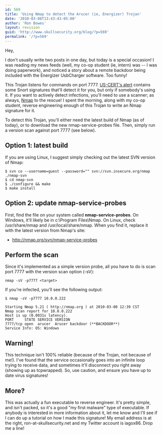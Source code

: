 ```yaml
---
id: 569
title: 'Using Nmap to detect the Arucer (ie, Energizer) Trojan'
date: '2010-03-08T13:43:43-05:00'
author: 'Ron Bowes'
layout: revision
guid: 'http://www.skullsecurity.org/blog/?p=569'
permalink: '/?p=569'
---
```


Hey,

I don't usually write two posts in one day, but today is a special occasion! I was reading my news feeds (well, my co-op student (ie, intern) was -- I was doing paperwork), and noticed a story about a remote backdoor being included with the Energizer UsbCharger software. Too funny!

This Trojan listens for commands on port 7777. [US-CERT's alert](http://www.kb.cert.org/vuls/id/154421) contains some Snort signatures that'll detect it for you, but only if somebody's using it. If you want to actively detect infections, you'll need to use a scanner; as always, [Nmap](http://nmap.org) to the rescue! I spent the morning, along with my co-op student, reverse engineering enough of this Trojan to write an Nmap signature for it.

To detect this Trojan, you'll either need the latest build of Nmap (as of today), or to download the new nmap-service-probes file. Then, simply run a version scan against port 7777 (see below).

## Option 1: latest build

If you are using Linux, I suggest simply checking out the latest SVN version of Nmap:

```
$ svn co --username=guest --password="" svn://svn.insecure.org/nmap ./nmap-svn
$ cd nmap-svn
$ ./configure && make
$ make install
```

## Option 2: update nmap-service-probes

First, find the file on your system called **nmap-service-probes**. On Windows, it'll likely be in c:\\Program Files\\Nmap. On Linux, check /usr/share/nmap and /usr/local/share/nmap. When you find it, replace it with the latest version from Nmap's site:

- <http://nmap.org/svn/nmap-service-probes>

## Perform the scan

Since it's implemented as a simple version probe, all you have to do is scan port 7777 with the version scan option (-sV):

```
nmap -sV -p7777 <target>
```

If you're infected, you'll see the following output:

```
$ nmap -sV -p7777 10.0.0.222

Starting Nmap 5.21 ( http://nmap.org ) at 2010-03-08 12:39 CST
Nmap scan report for 10.0.0.222
Host is up (0.0031s latency).
PORT     STATE SERVICE VERSION
7777/tcp open  arucer  Arucer backdoor (**BACKDOOR**)
Service Info: OS: Windows
```

## Warning!

This technique isn't 100% reliable (because of the Trojan, not because of me!). I've found that the service occasionally goes into an infinite loop trying to receive data, and sometimes it'll disconnect you right away (showing up as tcpwrapped). So, use caution, and ensure you have up to date virus signatures!

## More?

This was actually a fun executable to reverse engineer. It's pretty simple, and isn't packed, so it's a good "my first malware" type of executable. If anybody is interested in more information about it, let me know and I'll see if I can do up a tutorial on how I made this signature! My email address is at the right, ron-at-skullsecurity.net and my Twitter account is iagox86. Drop me a line!